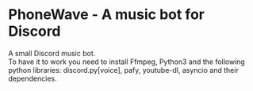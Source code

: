 # PhoneWave - A music bot for Discord
A small Discord music bot.  
To have it to work you need to install Ffmpeg, Python3 and the following python libraries: discord.py[voice], pafy, youtube-dl, asyncio and their dependencies.
